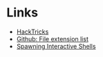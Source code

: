 # Links

- [HackTricks](https://book.hacktricks.xyz/network-services-pentesting/pentesting-ftp)
- [Github: File extension list](https://gist.github.com/securifera/e7eed730cbe1ce43d0c29d7cd2d582f4)
- [Spawning Interactive Shells](https://sushant747.gitbooks.io/total-oscp-guide/content/spawning_shells.html)
